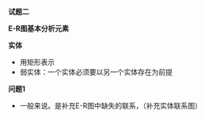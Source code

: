 **试题二**

**E-R图基本分析元素**

**实体**
- 用矩形表示
- 弱实体：一个实体必须要以另一个实体存在为前提
  
**问题1**
- 一般来说。是补充E-R图中缺失的联系，（补充实体联系图）
